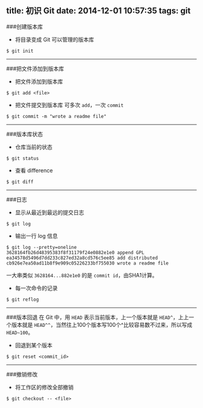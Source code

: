 title: 初识 Git
date: 2014-12-01 10:57:35
tags: git
---
###创建版本库

- 将目录变成 Git 可以管理的版本库
```
$ git init
```

---
###把文件添加到版本库
- 把文件添加到版本库
```
$ git add <file>
```
- 把文件提交到版本库
可多次 `add`，一次 `commit`
```
$ git commit -m "wrote a readme file"
```

---
###版本库状态
- 仓库当前的状态
```
$ git status
```
- 查看 difference
```
$ git diff
```

---
###日志
- 显示从最近到最远的提交日志
```
$ git log
```
- 输出一行 log 信息
```
$ git log --pretty=oneline
3628164fb26d48395383f8f31179f24e0882e1e0 append GPL
ea34578d5496d7dd233c827ed32a8cd576c5ee85 add distributed
cb926e7ea50ad11b8f9e909c05226233bf755030 wrote a readme file
```
一大串类似 `3628164...882e1e0` 的是 `commit id`，由SHA1计算。

- 每一次命令的记录
```
$ git reflog
```
<!-- more -->

---
###版本回退
在 Git 中，用 `HEAD` 表示当前版本，上一个版本就是 `HEAD^`，上上一个版本就是 `HEAD^^`，当然往上100个版本写100个^比较容易数不过来，所以写成 `HEAD~100`。

- 回退到某个版本
```
$ git reset <commit_id>
```

---
###撤销修改
- 将工作区的修改全部撤销
```
$ git checkout -- <file>
```
